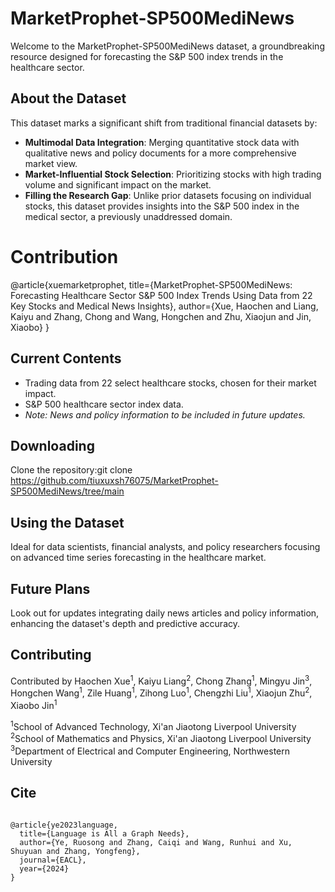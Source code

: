 # MarketProphet-SP500MediNews

Welcome to the MarketProphet-SP500MediNews dataset, a groundbreaking resource designed for forecasting the S&P 500 index trends in the healthcare sector.

## About the Dataset

This dataset marks a significant shift from traditional financial datasets by:
- **Multimodal Data Integration**: Merging quantitative stock data with qualitative news and policy documents for a more comprehensive market view.
- **Market-Influential Stock Selection**: Prioritizing stocks with high trading volume and significant impact on the market.
- **Filling the Research Gap**: Unlike prior datasets focusing on individual stocks, this dataset provides insights into the S&P 500 index in the medical sector, a previously unaddressed domain.

# Contribution
@article{xuemarketprophet,
  title={MarketProphet-SP500MediNews: Forecasting Healthcare Sector S\&P 500 Index Trends Using Data from 22 Key Stocks and Medical News Insights},
  author={Xue, Haochen and Liang, Kaiyu and Zhang, Chong and Wang, Hongchen and Zhu, Xiaojun and Jin, Xiaobo}
}

## Current Contents
- Trading data from 22 select healthcare stocks, chosen for their market impact.
- S&P 500 healthcare sector index data.
- *Note: News and policy information to be included in future updates.*

## Downloading
Clone the repository:git clone https://github.com/tiuxuxsh76075/MarketProphet-SP500MediNews/tree/main

## Using the Dataset
Ideal for data scientists, financial analysts, and policy researchers focusing on advanced time series forecasting in the healthcare market.

## Future Plans
Look out for updates integrating daily news articles and policy information, enhancing the dataset's depth and predictive accuracy.

## Contributing
Contributed by 
Haochen Xue<sup>1</sup>, Kaiyu Liang<sup>2</sup>, Chong Zhang<sup>1</sup>, Mingyu Jin<sup>3</sup>, 
Hongchen Wang<sup>1</sup>, Zile Huang<sup>1</sup>, Zihong Luo<sup>1</sup>, Chengzhi Liu<sup>1</sup>, 
Xiaojun Zhu<sup>2</sup>, Xiaobo Jin<sup>1</sup>

<sup>1</sup>School of Advanced Technology, Xi'an Jiaotong Liverpool University  
<sup>2</sup>School of Mathematics and Physics, Xi'an Jiaotong Liverpool University  
<sup>3</sup>Department of Electrical and Computer Engineering, Northwestern University  

## Cite
```

@article{ye2023language,
  title={Language is All a Graph Needs},
  author={Ye, Ruosong and Zhang, Caiqi and Wang, Runhui and Xu, Shuyuan and Zhang, Yongfeng},
  journal={EACL},
  year={2024}
}

```
